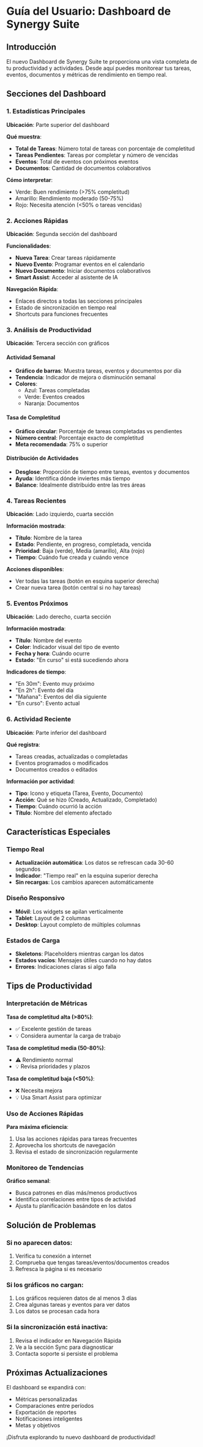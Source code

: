 # Guía del Usuario: Dashboard de Synergy Suite

## Introducción

El nuevo Dashboard de Synergy Suite te proporciona una vista completa de tu productividad y actividades. Desde aquí puedes monitorear tus tareas, eventos, documentos y métricas de rendimiento en tiempo real.

## Secciones del Dashboard

### 1. Estadísticas Principales

**Ubicación**: Parte superior del dashboard

**Qué muestra**:
- **Total de Tareas**: Número total de tareas con porcentaje de completitud
- **Tareas Pendientes**: Tareas por completar y número de vencidas
- **Eventos**: Total de eventos con próximos eventos
- **Documentos**: Cantidad de documentos colaborativos

**Cómo interpretar**:
- Verde: Buen rendimiento (>75% completitud)
- Amarillo: Rendimiento moderado (50-75%)
- Rojo: Necesita atención (<50% o tareas vencidas)

### 2. Acciones Rápidas

**Ubicación**: Segunda sección del dashboard

**Funcionalidades**:
- **Nueva Tarea**: Crear tareas rápidamente
- **Nuevo Evento**: Programar eventos en el calendario
- **Nuevo Documento**: Iniciar documentos colaborativos
- **Smart Assist**: Acceder al asistente de IA

**Navegación Rápida**:
- Enlaces directos a todas las secciones principales
- Estado de sincronización en tiempo real
- Shortcuts para funciones frecuentes

### 3. Análisis de Productividad

**Ubicación**: Tercera sección con gráficos

#### Actividad Semanal
- **Gráfico de barras**: Muestra tareas, eventos y documentos por día
- **Tendencia**: Indicador de mejora o disminución semanal
- **Colores**: 
  - Azul: Tareas completadas
  - Verde: Eventos creados
  - Naranja: Documentos

#### Tasa de Completitud
- **Gráfico circular**: Porcentaje de tareas completadas vs pendientes
- **Número central**: Porcentaje exacto de completitud
- **Meta recomendada**: 75% o superior

#### Distribución de Actividades
- **Desglose**: Proporción de tiempo entre tareas, eventos y documentos
- **Ayuda**: Identifica dónde inviertes más tiempo
- **Balance**: Idealmente distribuido entre las tres áreas

### 4. Tareas Recientes

**Ubicación**: Lado izquierdo, cuarta sección

**Información mostrada**:
- **Título**: Nombre de la tarea
- **Estado**: Pendiente, en progreso, completada, vencida
- **Prioridad**: Baja (verde), Media (amarillo), Alta (rojo)
- **Tiempo**: Cuándo fue creada y cuándo vence

**Acciones disponibles**:
- Ver todas las tareas (botón en esquina superior derecha)
- Crear nueva tarea (botón central si no hay tareas)

### 5. Eventos Próximos

**Ubicación**: Lado derecho, cuarta sección

**Información mostrada**:
- **Título**: Nombre del evento
- **Color**: Indicador visual del tipo de evento
- **Fecha y hora**: Cuándo ocurre
- **Estado**: "En curso" si está sucediendo ahora

**Indicadores de tiempo**:
- "En 30m": Evento muy próximo
- "En 2h": Evento del día
- "Mañana": Eventos del día siguiente
- "En curso": Evento actual

### 6. Actividad Reciente

**Ubicación**: Parte inferior del dashboard

**Qué registra**:
- Tareas creadas, actualizadas o completadas
- Eventos programados o modificados
- Documentos creados o editados

**Información por actividad**:
- **Tipo**: Icono y etiqueta (Tarea, Evento, Documento)
- **Acción**: Qué se hizo (Creado, Actualizado, Completado)
- **Tiempo**: Cuándo ocurrió la acción
- **Título**: Nombre del elemento afectado

## Características Especiales

### Tiempo Real
- **Actualización automática**: Los datos se refrescan cada 30-60 segundos
- **Indicador**: "Tiempo real" en la esquina superior derecha
- **Sin recargas**: Los cambios aparecen automáticamente

### Diseño Responsivo
- **Móvil**: Los widgets se apilan verticalmente
- **Tablet**: Layout de 2 columnas
- **Desktop**: Layout completo de múltiples columnas

### Estados de Carga
- **Skeletons**: Placeholders mientras cargan los datos
- **Estados vacíos**: Mensajes útiles cuando no hay datos
- **Errores**: Indicaciones claras si algo falla

## Tips de Productividad

### Interpretación de Métricas

**Tasa de completitud alta (>80%)**:
- ✅ Excelente gestión de tareas
- 💡 Considera aumentar la carga de trabajo

**Tasa de completitud media (50-80%)**:
- ⚠️ Rendimiento normal
- 💡 Revisa prioridades y plazos

**Tasa de completitud baja (<50%)**:
- ❌ Necesita mejora
- 💡 Usa Smart Assist para optimizar

### Uso de Acciones Rápidas

**Para máxima eficiencia**:
1. Usa las acciones rápidas para tareas frecuentes
2. Aprovecha los shortcuts de navegación
3. Revisa el estado de sincronización regularmente

### Monitoreo de Tendencias

**Gráfico semanal**:
- Busca patrones en días más/menos productivos
- Identifica correlaciones entre tipos de actividad
- Ajusta tu planificación basándote en los datos

## Solución de Problemas

### Si no aparecen datos:
1. Verifica tu conexión a internet
2. Comprueba que tengas tareas/eventos/documentos creados
3. Refresca la página si es necesario

### Si los gráficos no cargan:
1. Los gráficos requieren datos de al menos 3 días
2. Crea algunas tareas y eventos para ver datos
3. Los datos se procesan cada hora

### Si la sincronización está inactiva:
1. Revisa el indicador en Navegación Rápida
2. Ve a la sección Sync para diagnosticar
3. Contacta soporte si persiste el problema

## Próximas Actualizaciones

El dashboard se expandirá con:
- Métricas personalizadas
- Comparaciones entre períodos
- Exportación de reportes
- Notificaciones inteligentes
- Metas y objetivos

¡Disfruta explorando tu nuevo dashboard de productividad!
